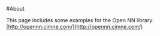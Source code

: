 #About

This page includes some examples for the Open NN library: [http://opennn.cimne.com/](http://opennn.cimne.com/)

